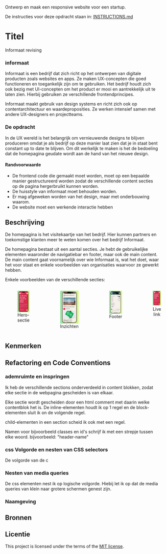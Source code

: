 Ontwerp en maak een responsive website voor een startup.

De instructies voor deze opdracht staan in: [INSTRUCTIONS.md](https://github.com/fdnd-task/the-startup-responsive-interactieve-website/blob/main/docs/INSTRUCTIONS.md)

# Titel
Informaat revising

### informaat
Informaat is een bedrijf dat zich richt op het ontwerpen van digitale producten zoals websites en apps. Ze maken UX-concepten die goed functioneren en toegankelijk zijn om te gebruiken. Het bedrijf houdt zich ook bezig met UI-concepten om het product er mooi en aantrekkelijk uit te laten zien. Hierbij gebruiken ze verschillende frontendprincipes.

Informaat maakt gebruik van design systems en richt zich ook op contentarchitectuur en waardeproposities. Ze werken intensief samen met andere UX-designers en projectteams.

### De opdracht
In de UX wereld is het belangrijk om vernieuwende designs te blijven produceren omdat je als bedrijf op deze manier laat zien dat je in staat bent constant up to date te blijven. Om dit werkelijk te maken is het de bedoeling dat de homepagina geudate wordt aan de hand van het nieuwe design.

#### Randvoorwaarde
- De frontend code die gemaakt moet worden, moet op een bepaalde manier gestructureerd worden zodat de verschillende content secties op de pagina hergerbruikt kunnen worden.
- De huisstyle van informaat moet behouden worden.
- Er mag afgeweken worden van het design, maar met onderbouwing waarom.
- De website moet een werkende interactie hebben



## Beschrijving
De homepagina is het visitekaartje van het bedrijf. Hier kunnen partners en toekomstige klanten meer te weten komen over het bedrijf Informaat.

De homepagina bestaat uit een aantal secties. Je hebt de gebruikelijke elementen waaronder de navigatiebar en footer, maar ook de main content. De main content gaat voornamelijk over wie Informaat is, wat het doet, waar het voor staat en enkele voorbeelden van organisaties waarvoor ze gewerkt hebben.

Enkele voorbeelden van de verschillende secties:

<div style="display: flex; gap: 20px;">
  <figure style="display: flex; flex-direction: column; text-align: center;">
    <img src="./Assets/readme-assets/hero-sectie.jpg" alt="Hero-sectie" width="200px">
    <figcaption>Hero-sectie</figcaption>
  </figure>

  <figure style="display: flex; flex-direction: column; text-align: center;">
    <img src="./Assets/readme-assets/inzichten.jpg" alt="Inzichten" width="200px">
    <figcaption>Inzichten</figcaption>
  </figure>

  <figure style="display: flex; flex-direction: column; text-align: center;">
    <img src="./Assets/readme-assets/footer.jpg" alt="Footer" width="200px">
    <figcaption>Footer</figcaption>
  </figure>

  <figure style="display: flex; flex-direction: column; text-align: center;">
    <a href="https://www.jouwdomein.com">
      <img src="./Assets/readme-assets/hero-sectie.jpg" alt="Footer" width="200px">
    </a>
    <figcaption>Live link</figcaption>
  </figure>
</div>




<!-- In de Beschrijving staat hoe je project er uit ziet, hoe het werkt en wat je er mee kan. -->
<!-- Voeg een mooie poster visual toe 📸 -->
<!-- Voeg een link toe naar Github Pages 🌐-->

## Kenmerken
<!-- Bij Kenmerken staat welke technieken zijn gebruikt en hoe. Wat is de HTML structuur? Wat zijn de belangrijkste dingen in CSS? Wat is er met JS gedaan en hoe? -->

<!-- ------- code conventions -->

## Refactoring en Code Conventions

### ademruimte en inspringen
Ik heb de verschillende sections onderverdeeld in content blokken, zodat elke sectie in de webpagina gescheiden is van elkaar. 

Elke sectie wordt gescheiden door een html comment met daarin welke contentblok het is. De inline-elementen houdt ik op 1 regel en de block-elementen sluit ik on de volgende regel.

child-elementen in een section scheid ik ook met een regel.

Namen voor bijvoorbeeld classes en id's schrijf ik met een strepje tussen elke woord. bijvoorbeeld: "header-name"


### css Volgorde en nesten van CSS selectors
De volgorde van de c

### Nesten van media queries
De css elementen nest ik op logische volgorde. Hiebij let ik op dat de media queries van klein naar grotere schermen genest zijn.

### Naamgeving



<!-- -------------------- -->
## Bronnen

## Licentie

This project is licensed under the terms of the [MIT license](./LICENSE).


